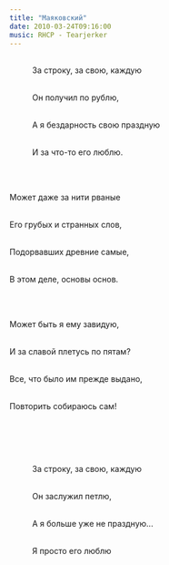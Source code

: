 ```yaml
---
title: "Маяковский"
date: 2010-03-24T09:16:00
music: RHCP - Tearjerker
---
```


<div style="margin-left: 40px"><br />За строку, за свою, каждую

<br />Он получил по рублю,

<br />А я бездарность свою праздную

<br />И за что-то его люблю.</div>

<br />

<br />Может даже за нити рваные

<br />Его грубых и странных слов,

<br />Подорвавших древние самые,

<br />В этом деле, основы основ.

<br />

<br />Может быть я ему завидую,

<br />И за славой плетусь по пятам?

<br />Все, что было им прежде выдано,

<br />Повторить собираюсь сам!

<br />

<br /><div style="margin-left: 40px"><br />За строку, за свою, каждую

<br />Он заслужил петлю,

<br />А я больше уже не праздную...

<br />Я просто его люблю</div>
